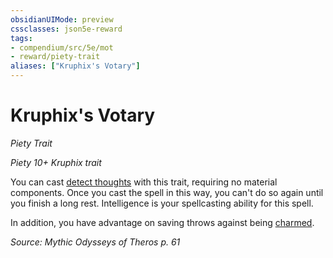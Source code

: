 ```yaml
---
obsidianUIMode: preview
cssclasses: json5e-reward
tags:
- compendium/src/5e/mot
- reward/piety-trait
aliases: ["Kruphix's Votary"]
---
```

# Kruphix's Votary
*Piety Trait*  

*Piety 10+ Kruphix trait*

You can cast [detect thoughts](compendium/spells/detect-thoughts.md) with this trait, requiring no material components. Once you cast the spell in this way, you can't do so again until you finish a long rest. Intelligence is your spellcasting ability for this spell.

In addition, you have advantage on saving throws against being [charmed](_conditions.md#charmed).

*Source: Mythic Odysseys of Theros p. 61*